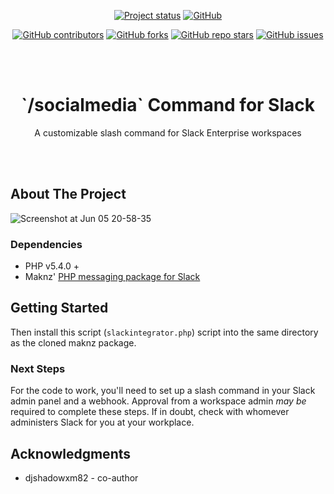 <div id="top"></div>
<div align="center">

<a href="#"><img alt="Project status" src="https://img.shields.io/badge/Status-Active-blue?style=for-the-badge"></a>
<a href="https://github.com/Falc0n2k/socialmedia-slack-command/blob/main/LICENSE.txt"><img alt="GitHub" src="https://img.shields.io/github/license/falc0n2k/socialmedia-slack-command?style=for-the-badge"></a>

<a href="https://github.com/Falc0n2k/socialmedia-slack-command/graphs/contributors"><img alt="GitHub contributors" src="https://img.shields.io/github/contributors/falc0n2k/socialmedia-slack-command?style=for-the-badge"></a>
<a href="https://github.com/Falc0n2k/socialmedia-slack-command/network/members"><img alt="GitHub forks" src="https://img.shields.io/github/forks/falc0n2k/socialmedia-slack-command?style=for-the-badge"></a>
<a href="#"><img alt="GitHub repo stars" src="https://img.shields.io/github/stars/falc0n2k/socialmedia-slack-command?style=for-the-badge"></a>
<a href="https://github.com/Falc0n2k/socialmedia-slack-command/issues"><img alt="GitHub issues" src="https://img.shields.io/github/issues-raw/falc0n2k/socialmedia-slack-command?style=for-the-badge"></a>
</div>

<br/>
<br/>

<h1 align="center">`/socialmedia` Command for Slack</h1>
<p align="center">A customizable slash command for Slack Enterprise workspaces</p>
</div>

<br/>
<br/>

<!-- ABOUT THE PROJECT -->
## About The Project

![Screenshot at Jun 05 20-58-35](https://user-images.githubusercontent.com/3246415/172081290-616ea0fc-635e-48bf-a955-8b76bb14c110.png)

### Dependencies

* PHP v5.4.0 + 
* Maknz' [PHP messaging package for Slack](https://packagist.org/packages/maknz/slack)


<!-- GETTING STARTED -->
## Getting Started

Then install this script (`slackintegrator.php`) script into the same directory as the cloned maknz package.

### Next Steps

For the code to work, you'll need to set up a slash command in your Slack admin panel and a webhook. Approval from a workspace admin _may be_ required to complete these steps. If in doubt, check with whomever administers Slack for you at your workplace.

<!-- ACKNOWLEDGMENTS -->
## Acknowledgments

* djshadowxm82 - co-author

